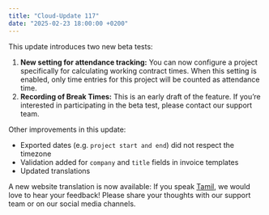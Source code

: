 ```yaml
---
title: "Cloud-Update 117"
date: "2025-02-23 18:00:00 +0200"
---
```


This update introduces two new beta tests:

1. **New setting for attendance tracking:** You can now configure a project specifically for calculating working contract times. When this setting is enabled, only time entries for this project will be counted as attendance time.
2. **Recording of Break Times:** This is an early draft of the feature. If you’re interested in participating in the beta test, please contact our support team.

Other improvements in this update: 

- Exported dates (e.g. `project start and end`) did not respect the timezone
- Validation added for `company` and `title` fields in invoice templates
- Updated translations

A new website translation is now available: If you speak [Tamil](https://www.kimai.org/ta/), we would love to hear your feedback! Please share your thoughts with our support team or on our social media channels.
